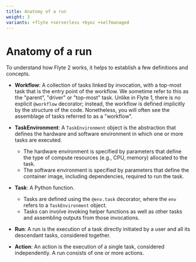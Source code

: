 ```yaml
---
title: Anatomy of a run
weight: 3
variants: +flyte +serverless +byoc +selfmanaged
---
```


# Anatomy of a run

To understand how Flyte 2 works, it helps to establish a few definitions and concepts.

* **Workflow**: A collection of tasks linked by invocation, with a top-most task that is the entry point of the workflow.
  We sometime refer to this as the "parent", "driver" or "top-most" task.
  Unlike in Flyte 1, there is no explicit `@workflow` decorator; instead, the workflow is defined implicitly by the structure of the code.
  Nonetheless, you will often see the assemblage of tasks referred to as a "workflow".

* **TaskEnvironment**: A `TaskEnvironment` object is the abstraction that defines the hardware and software environment in which one or more tasks are executed.
    * The hardware environment is specified by parameters that define the type of compute resources (e.g., CPU, memory) allocated to the task.
    * The software environment is specified by parameters that define the container image, including dependencies, required to run the task.

* **Task**: A Python function.
  * Tasks are defined using the `@env.task` decorator, where the `env` refers to a `TaskEnvironment` object.
  * Tasks can involve invoking helper functions as well as other tasks and assembling outputs from those invocations.

* **Run**: A run is the execution of a task directly initiated by a user and all its descendant tasks, considered together.

* **Action**: An action is the execution of a single task, considered independently. A run consists of one or more actions.


<!-- included info on what you see in the UI including runs, actions, task info, logs, external log links (action links)
-->
